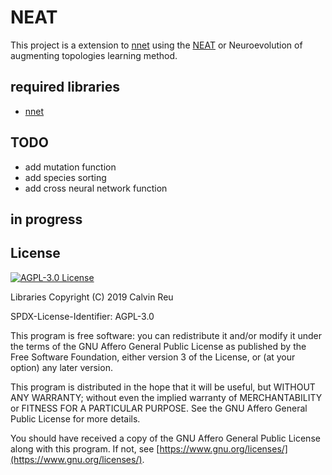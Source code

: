 # NEAT
This project is a extension to [nnet](https://gitlab.com/calvinreu/nnet) using the [NEAT](http://nn.cs.utexas.edu/downloads/papers/stanley.ec02.pdf) or Neuroevolution of augmenting topologies learning method.

## required libraries
 - [nnet](https://gitlab.com/calvinreu/nnet)

## TODO
 - add mutation function
 - add species sorting
 - add cross neural network function

## in progress

## License

[![AGPL-3.0 License](https://www.gnu.org/graphics/agplv3-155x51.png)](https://www.gnu.org/licenses/agpl.html)

Libraries
Copyright (C) 2019 Calvin Reu

SPDX-License-Identifier: AGPL-3.0

This program is free software: you can redistribute it and/or modify it under the terms of the GNU Affero General Public License as published by the Free Software Foundation, either version 3 of the License, or (at your option) any later version.

This program is distributed in the hope that it will be useful, but WITHOUT ANY WARRANTY; without even the implied warranty of MERCHANTABILITY or FITNESS FOR A PARTICULAR PURPOSE. See the GNU Affero General Public License for more details.

You should have received a copy of the GNU Affero General Public License along with this program. If not, see [https://www.gnu.org/licenses/](https://www.gnu.org/licenses/).